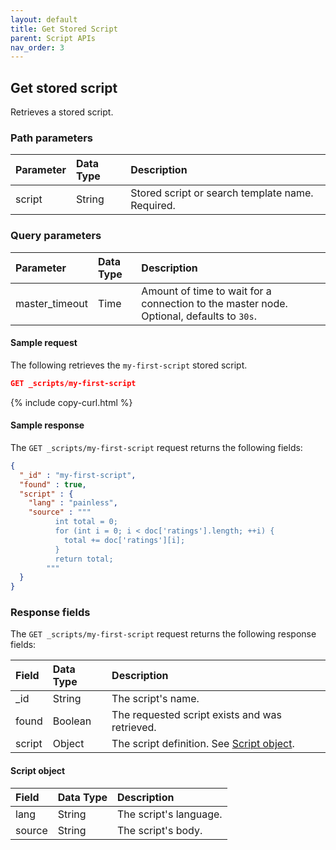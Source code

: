```yaml
---
layout: default
title: Get Stored Script
parent: Script APIs
nav_order: 3
---
```


## Get stored script

Retrieves a stored script.

### Path parameters

| Parameter | Data Type | Description | 
:--- | :--- | :---
| script | String | Stored script or search template name. Required.|

### Query parameters

| Parameter | Data Type | Description | 
:--- | :--- | :---
| master_timeout | Time | Amount of time to wait for a connection to the master node. Optional, defaults to `30s`. |

#### Sample request

The following retrieves the `my-first-script` stored script.

````json
GET _scripts/my-first-script
````
{% include copy-curl.html %}

#### Sample response

The `GET _scripts/my-first-script` request returns the following fields:

````json
{
  "_id" : "my-first-script",
  "found" : true,
  "script" : {
    "lang" : "painless",
    "source" : """
          int total = 0;
          for (int i = 0; i < doc['ratings'].length; ++i) {
            total += doc['ratings'][i];
          }
          return total;
        """
  }
}
````

### Response fields

The `GET _scripts/my-first-script` request returns the following response fields:

| Field | Data Type | Description | 
:--- | :--- | :---
| _id | String | The script's name. |
| found | Boolean | The requested script exists and was retrieved. |
| script | Object | The script definition. See [Script object](#script-object).  |

#### Script object

| Field | Data Type | Description | 
:--- | :--- | :---
| lang | String | The script's language. |
|  source | String | The script's body. |